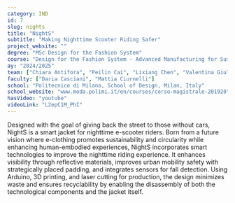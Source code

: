 ```yaml
---
category: IND
id: 7
slug: nights
title: "NightS"
subtitle: "Making Nighttime Scooter Riding Safer"
project_website: ""
degree: "MSc Design for the Fashion System"
course: "Design for the Fashion System - Advanced Manufacturing for Sustainable Fashion"
ay: "2024/2025"
team: ["Chiara Antifora", "Peilin Cai", "Lixiang Chen", "Valentina Giuliani", "Vanessa Lombardi", "Chenning Lu", "Chaelin Park", "Gerardo Felice Petrozzi"]
faculty: ["Daria Casciani", "Mattia Ciurnelli"]
school: "Politecnico di Milano, School of Design, Milan, Italy"
school_website: "www.moda.polimi.it/en/courses/corso-magistrale-201920"
hasVideo: "youtube"
videoLink: "L2epC1M_PhI"
---
```


Designed with the goal of giving back the street to those without cars, NightS is a smart jacket for nighttime e-scooter riders. Born from a future vision where e-clothing promotes sustainability and circularity while enhancing human-embodied experiences, NightS incorporates smart technologies to improve the nighttime riding experience. It enhances visibility through reflective materials, improves urban mobility safety with strategically placed padding, and integrates sensors for fall detection. Using Arduino, 3D printing, and laser cutting for production, the design minimizes waste and ensures recyclability by enabling the disassembly of both the technological components and the jacket itself.
